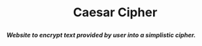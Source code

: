 # <p align= center>Caesar Cipher</p>

##### Website to encrypt text provided by user into a simplistic cipher.
